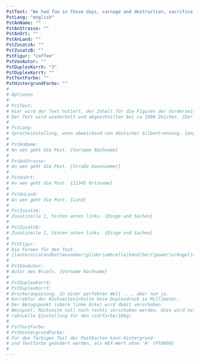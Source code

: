 ```yaml
---
PstText: "We had fun in those days, carnage and destruction, sacrifice and damnation, ichor and slime and ooze, and foul and nameless games. Food and fun. It was one long party, and everybody loved it except those who found themselves impaled on wooden stakes between a chunk of cheese and pineapple."
PstLang: "english"
PstAnName: ""
PstAnStrasse: ""
PstAnOrt: ""
PstAnLand: ""
PstZusatzA: ""
PstZusatzB: ""
PstFigur: "coffee"
PstVonAutor: ""
PstDuplexKorrX: "2"
PstDuplexKorrY: ""
PstTextFarbe: ""
PstHintergrundFarbe: ""
# 
# Optionen
# 
# PstText:
# Hier wird der Text notiert, der Inhalt für die Figuren der Vorderseite.
# Der Text wird wiederholt und abgeschnitten bei ca 1900 Zeichen. {Der Inhalt.}
# 
# PstLang:
# Spracheinstellung, wenn abweichend von deutscher Silbentrennung. {english}
# 
# PstAnName:
# An wen geht die Post. {Vorname Nachname}
# 
# PstAnStrasse:
# An wen geht die Post. {Straße Hausnummer}
# 
# PstAnOrt:
# An wen geht die Post. {12345 Ortsname}
# 
# PstAnLand:
# An wen geht die Post. {Land}
# 
# PstZusatzA:
# Zusatzzeile 1, hinten unten links. {Dinge und Sachen}
# 
# PstZusatzB:
# Zusatzzeile 2, hinten unten links. {Dinge und Sachen}
# 
# PstFigur:
# Die Formen für den Text.
# {lantern|catandbat|movember|glider|umbrella|hand|herz|power|urkugel|urlantern|coffee}
# 
# PstVonAutor:
# Autor des Briefs. {Vorname Nachname}
# 
# PstDuplexKorrX:
# PstDuplexKorrY:
# Druckeranpassung. In einer perfekten Welt ..., aber nun ja.
# Korrektur der Rückseiteninhalte beim Duplexdruck in Millimeter.
# Der Bezugspunkt (obere linke Ecke) wird damit verschoben.
# Beispiel: Rückseite soll nach rechts verschoben werden, dies wird notiert mit PstDuplexKorrX: 2
# (aktuelle Einstellung für den rzdrfarbe/160g)
# 
# PstTextFarbe:
# PstHintergrundFarbe:
# Für den farbigen Teil der Postkarten kann Hintergrund-
# und Textfarbe geändert werden, als HEX-Wert ohne '#' {FF0000}
# 
---
```

